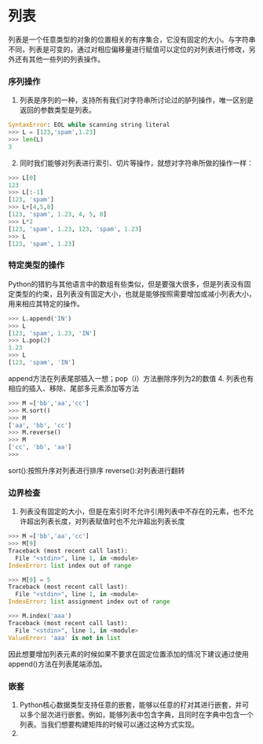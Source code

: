 # 列表
列表是一个任意类型的对象的位置相关的有序集合，它没有固定的大小。与字符串不同，列表是可变的，通过对相应偏移量进行赋值可以定位的对列表进行修改，另外还有其他一些列的列表操作。
### 序列操作
1. 列表是序列的一种，支持所有我们对字符串所讨论过的胪列操作，唯一区别是返回的参数类型是列表。
```python
SyntaxError: EOL while scanning string literal
>>> L = [123,'spam',1.23]
>>> len(L)
3
```
2. 同时我们能够对列表进行索引、切片等操作，就想对字符串所做的操作一样：
```python
>>> L[0]
123
>>> L[:-1]
[123, 'spam']
>>> L+[4,5,8]
[123, 'spam', 1.23, 4, 5, 8]
>>> L*2
[123, 'spam', 1.23, 123, 'spam', 1.23]
>>> L
[123, 'spam', 1.23]
```
### 特定类型的操作
Python的猎豹与其他语言中的数组有些类似，但是要强大很多，但是列表没有固定类型的约束，且列表没有固定大小，也就是能够按照需要增加或减小列表大小，用来相应其特定的操作。
```python
>>> L.append('IN')
>>> L
[123, 'spam', 1.23, 'IN']
>>> L.pop(2)
1.23
>>> L
[123, 'spam', 'IN']
```
append方法在列表尾部插入一想；pop（i）方法删除序列为2的数值
4. 列表也有相应的插入、移除、尾部多元素添加等方法
```python
>>> M =['bb','aa','cc']
>>> M.sort()
>>> M
['aa', 'bb', 'cc']
>>> M.reverse()
>>> M
['cc', 'bb', 'aa']
>>>
```
sort():按照升序对列表进行排序
reverse():对列表进行翻转
### 边界检查
1. 列表没有固定的大小，但是在索引时不允许引用列表中不存在的元素，也不允许超出列表长度，对列表赋值时也不允许超出列表长度                      
```python
>>> M =['bb','aa','cc']
>>> M[9]
Traceback (most recent call last):
  File "<stdin>", line 1, in <module>
IndexError: list index out of range

>>> M[9] = 5
Traceback (most recent call last):
  File "<stdin>", line 1, in <module>
IndexError: list assignment index out of range

>>> M.index('aaa')
Traceback (most recent call last):
  File "<stdin>", line 1, in <module>
ValueError: 'aaa' is not in list
```
因此想要增加列表元素的时候如果不要求在固定位置添加的情况下建议通过使用append()方法在列表尾端添加。
### 嵌套
1. Python核心数据类型支持任意的嵌套，能够以任意的䄦对其进行嵌套，并可以多个层次进行嵌套。例如，能够列表中包含字典，且同时在字典中包含一个列表。当我们想要构建矩阵的时候可以通过这种方式实现。
2. 
